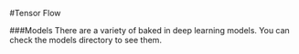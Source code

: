 #Tensor Flow

###Models
There are a variety of baked in deep learning models. You can check the models directory to see them.